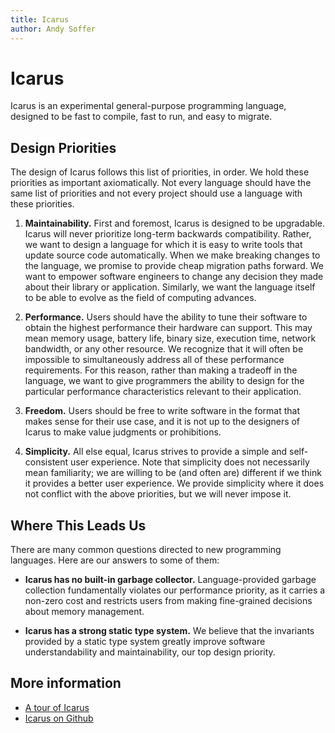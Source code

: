 ```yaml
---
title: Icarus
author: Andy Soffer
---
```


# Icarus

Icarus is an experimental general-purpose programming language, designed to be
fast to compile, fast to run, and easy to migrate.

## Design Priorities

The design of Icarus follows this list of priorities, in order. We hold
these priorities as important axiomatically. Not every language should have the
same list of priorities and not every project should use a language with these
priorities.

1. **Maintainability.** First and foremost, Icarus is designed to be upgradable.
Icarus will never prioritize long-term backwards compatibility. Rather, we want
to design a language for which it is easy to write tools that update source
code automatically.
When we make breaking changes to the language, we promise to provide cheap
migration paths forward.
We want to empower software engineers to change any decision they made about
their library or application. Similarly, we want the language itself to be able
to evolve as the field of computing advances.

1. **Performance.** Users should have the ability to tune their software to
obtain the highest performance their hardware can support.
This may mean memory usage, battery life, binary size, execution time, network
bandwidth, or any other resource. We recognize that it will often be impossible
to simultaneously address all of these performance requirements. For this
reason, rather than making a tradeoff in the language, we want to give
programmers the ability to design for the particular performance characteristics
relevant to their application.

1. **Freedom.** Users should be free to write software in the format that makes
sense for their use case, and it is not up to the designers of Icarus to make
value judgments or prohibitions.

1. **Simplicity.** All else equal, Icarus strives to provide a simple and
self-consistent user experience. Note that simplicity does not necessarily mean
familiarity; we are willing to be (and often are) different if we think it 
provides a better user experience. We provide simplicity where it does not
conflict with the above priorities, but we will never impose it.

## Where This Leads Us

There are many common questions directed to new programming languages.
Here are our answers to some of them:

* **Icarus has no built-in garbage collector.**
Language-provided garbage collection fundamentally violates our performance
priority, as it carries a non-zero cost and restricts users from making
fine-grained decisions about memory management.

* **Icarus has a strong static type system.**
We believe that the invariants provided by a static type system greatly improve
software understandability and maintainability, our top design priority.

## More information

* [A tour of Icarus](tour)
* [Icarus on Github](https://github.com/asoffer/Icarus)

